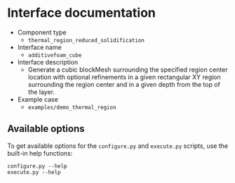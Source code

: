 # Interface documentation

- Component type 
  - `thermal_region_reduced_solidification`
- Interface name
  - `additivefoam_cube`
- Interface description 
  - Generate a cubic blockMesh surrounding
    the specified region center location with optional refinements
    in a given rectangular XY region surrounding the region center
    and in a given depth from the top of the layer.
- Example case
  - `examples/demo_thermal_region`

## Available options

To get available options for the `configure.py` and `execute.py` scripts, use the built-in help functions:
```
configure.py --help
execute.py --help
```